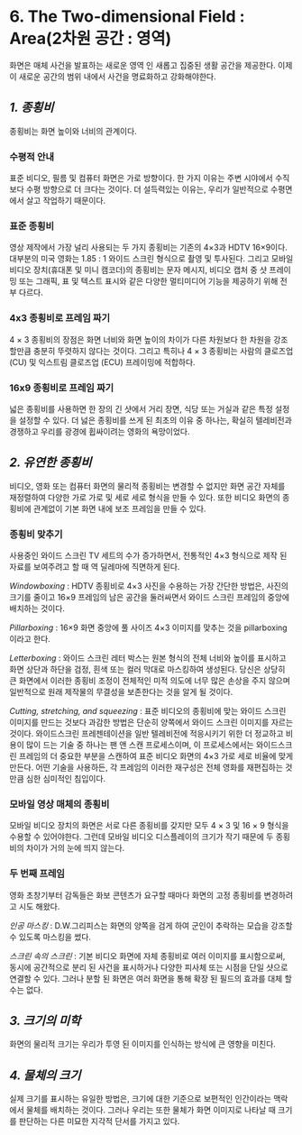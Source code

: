# 6. The Two-dimensional Field : Area(2차원 공간 : 영역)
화면은 매체 사건을 발표하는 새로운 영역 인 새롭고 집중된 생활 공간을 제공한다. 이제 이 새로운 공간의 범위 내에서 사건을 명료화하고 강화해야한다. 

## _1. 종횡비_
종횡비는 화면 높이와 너비의 관계이다. 

### 수평적 안내
표준 비디오, 필름 및 컴퓨터 화면은 가로 방향이다. 한 가지 이유는 주변 시야에서 수직보다 수평 방향으로 더 크다는 것이다. 
더 설득력있는 이유는, 우리가 일반적으로 수평면에서 살고 작업하기 때문이다.

### 표준 종횡비
영상 제작에서 가장 널리 사용되는 두 가지 종횡비는 기존의 4×3과 HDTV 16×9이다. 대부분의 미국 영화는 1.85 : 1 와이드 스크린 형식으로 촬영 및 투사된다. 
그리고 모바일 비디오 장치(휴대폰 및 미니 캠코더)의 종횡비는 문자 메시지, 비디오 캡처 중 샷 프레이밍 또는 그래픽, 표 및 텍스트 표시와 같은 다양한 멀티미디어 기능을 제공하기 위해
전부 다르다.

### 4x3 종횡비로 프레임 짜기
4 × 3 종횡비의 장점은 화면 너비와 화면 높이의 차이가 다른 차원보다 한 차원을 강조 할만큼 충분히 뚜렷하지 않다는 것이다. 그리고 특히나 4 × 3 종횡비는 사람의 클로즈업 (CU) 및 
익스트림 클로즈업 (ECU) 프레이밍에 적합하다.

### 16x9 종횡비로 프레임 짜기
넓은 종횡비를 사용하면 한 장의 긴 샷에서 거리 장면, 식당 또는 거실과 같은 특정 설정을 설정할 수 있다. 더 넗은 종횡비를 쓰게 된 최초의 이유 중 하나는, 
확실히 텔레비전과 경쟁하고 우리를 광경에 휩싸이려는 영화의 욕망이었다.

## _2. 유연한 종횡비_
비디오, 영화 또는 컴퓨터 화면의 물리적 종횡비는 변경할 수 없지만 화면 공간 자체를 재정렬하여 다양한 가로 가로 및 세로 세로 형식을 만들 수 있다.
또한 비디오 화면의 종횡비에 관계없이 기본 화면 내에 보조 프레임을 만들 수 있다.

### 종횡비 맞추기
사용중인 와이드 스크린 TV 세트의 수가 증가하면서, 전통적인 4×3 형식으로 제작 된 자료를 보여주려고 할 때 역 딜레마에 직면하게 된다.

_Windowboxing_ : HDTV 종횡비로 4×3 사진을 수용하는 가장 간단한 방법은, 사진의 크기를 줄이고 16×9 프레임의 남은 공간을 둘러싸면서 와이드 스크린 프레임의 중앙에 배치하는 것이다. 

_Pillarboxing_ : 16×9 화면 중앙에 풀 사이즈 4×3 이미지를 맞추는 것을 pillarboxing이라고 한다.

_Letterboxing_ : 와이드 스크린 레터 박스는 원본 형식의 전체 너비와 높이를 표시하고 화면 상단과 하단을 검정, 흰색 또는 컬러 막대로 마스킹하여 생성된다.
당신은 상당히 큰 화면에서 이러한 종횡비 조정이 전체적인 미적 의도에 너무 많은 손상을 주지 않으며 일반적으로 원래 제작물의 무결성을 보존한다는 것을 알게 될 것이다.

_Cutting, stretching, and squeezing_ : 표준 비디오의 종횡비에 맞는 와이드 스크린 이미지를 만드는 것보다 과감한 방법은 단순히 양쪽에서 와이드 스크린 이미지를 자르는 것이다.
와이드스크린 프레젠테이션을 일반 텔레비전에 적응시키기 위한 더 정교하고 비용이 많이 드는 기술 중 하나는 팬 앤 스캔 프로세스이며, 이 프로세스에서는 와이드스크린 프레임의 
더 중요한 부분을 스캔하여 표준 비디오 화면의 4×3 가로 세로 비율에 맞게 만든다. 어떤 기술을 사용하든, 각 프레임의 이러한 재구성은 전체 영화를 재편집하는 것만큼 심한 심미적인 침입이다.

### 모바일 영상 매체의 종횡비
모바일 비디오 장치의 화면은 서로 다른 종횡비를 갖지만 모두 4 × 3 및 16 × 9 형식을 수용할 수 있어야한다. 
그런데 모바일 비디오 디스플레이의 크기가 작기 때문에 두 종횡비의 차이가 거의 눈에 띄지 않는다.

### 두 번째 프레임
영화 초창기부터 감독들은 화보 콘텐츠가 요구할 때마다 화면의 고정 종횡비를 변경하려고 시도 해왔다. 

_인공 마스킹_ : D.W.그리피스는 화면의 양쪽을 검게 하여 군인이 추락하는 모습을 강조할 수 있도록 마스킹을 썼다.

_스크린 속의 스크린_ : 기본 비디오 화면에 자체 종횡비로 여러 이미지를 표시함으로써, 동시에 공간적으로 분리 된 사건을 표시하거나 다양한 피사체 또는 시점을 
단일 샷으로 연결할 수 있다. 그러나 분할 된 화면은 여러 화면을 통해 확장 된 필드의 효과를 대체 할 수는 없다.

## _3. 크기의 미학_
화면의 물리적 크기는 우리가 투영 된 이미지를 인식하는 방식에 큰 영향을 미친다.

## _4. 물체의 크기_
실제 크기를 표시하는 유일한 방법은, 크기에 대한 기준으로 보편적인 인간이라는 맥락에서 물체를 배치하는 것이다. 그러나 우리는 또한 물체가 화면 이미지로 나타날 때 
크기를 판단하는 다른 미묘한 지각적 단서를 가지고 있다.

